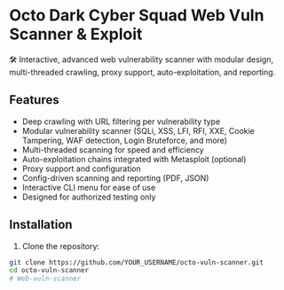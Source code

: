 # Octo Dark Cyber Squad Web Vuln Scanner & Exploit

🛠️ Interactive, advanced web vulnerability scanner with modular design, multi-threaded crawling, proxy support, auto-exploitation, and reporting.

## Features

- Deep crawling with URL filtering per vulnerability type
- Modular vulnerability scanner (SQLi, XSS, LFI, RFI, XXE, Cookie Tampering, WAF detection, Login Bruteforce, and more)
- Multi-threaded scanning for speed and efficiency
- Auto-exploitation chains integrated with Metasploit (optional)
- Proxy support and configuration
- Config-driven scanning and reporting (PDF, JSON)
- Interactive CLI menu for ease of use
- Designed for authorized testing only

## Installation

1. Clone the repository:

```bash
git clone https://github.com/YOUR_USERNAME/octo-vuln-scanner.git
cd octo-vuln-scanner
# Web-vuln-scanner
